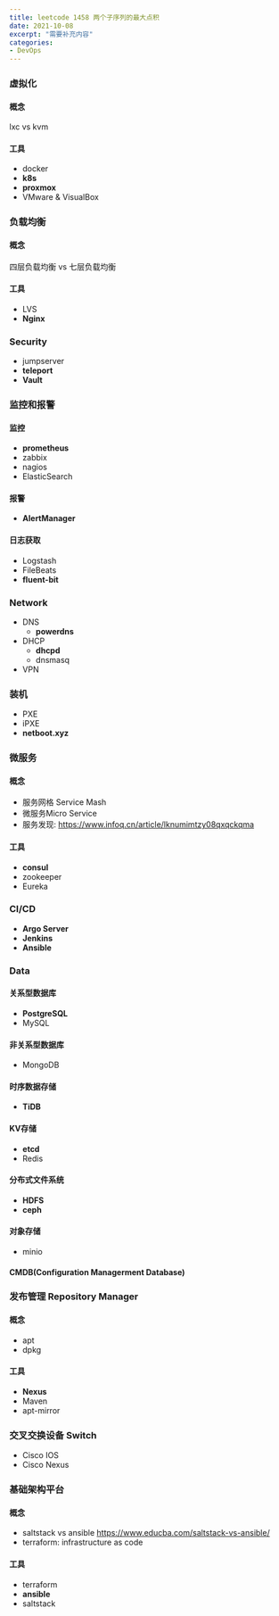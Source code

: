 ```yaml
---
title: leetcode 1458 两个子序列的最大点积
date: 2021-10-08
excerpt: "需要补充内容"
categories: 
- DevOps
---
```


### 虚拟化

#### 概念

lxc vs kvm

#### 工具

-  docker
- **k8s**
- **proxmox**
- VMware & VisualBox

### 负载均衡

#### 概念

四层负载均衡 vs 七层负载均衡

#### 工具

- LVS
- **Nginx**

### Security

- jumpserver
- **teleport**
- **Vault**

### 监控和报警

#### 监控

- **prometheus**
- zabbix
- nagios
- ElasticSearch

#### 报警

- **AlertManager**

#### 日志获取

- Logstash
- FileBeats
- **fluent-bit**

### Network

- DNS
  - **powerdns**
- DHCP
  - **dhcpd**
  - dnsmasq
- VPN

### 装机

- PXE
- iPXE
- **netboot.xyz**

### 微服务

#### 概念

- 服务网格 Service Mash
- 微服务Micro Service
- 服务发现: https://www.infoq.cn/article/lknumimtzy08qxqckqma

#### 工具

- **consul**
- zookeeper
- Eureka

### CI/CD

- **Argo Server**
- **Jenkins**
- **Ansible**

### Data

#### 关系型数据库

- **PostgreSQL**
- MySQL

#### 非关系型数据库

- MongoDB

#### 时序数据存储

- **TiDB**

#### KV存储

- **etcd**
- Redis

#### 分布式文件系统

- **HDFS**
- **ceph**

#### 对象存储

- minio

#### CMDB(Configuration Managerment Database)

### 发布管理 Repository Manager

#### 概念

- apt
- dpkg

#### 工具

- **Nexus**
- Maven
- apt-mirror

### 交叉交换设备 Switch

- Cisco IOS
- Cisco Nexus

### 基础架构平台

#### 概念

- saltstack vs ansible https://www.educba.com/saltstack-vs-ansible/
- terraform: infrastructure as code

#### 工具

- terraform
- **ansible**
- saltstack




